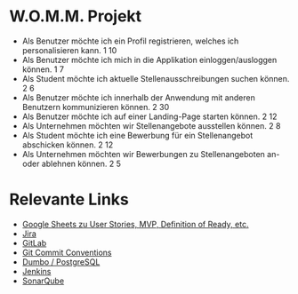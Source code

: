 # W.O.M.M. Projekt

- Als Benutzer möchte ich ein Profil registrieren, welches ich personalisieren kann.			1	10
- Als Benutzer möchte ich mich in die Applikation einloggen/ausloggen können.					1	7
- Als Student möchte ich aktuelle Stellenausschreibungen suchen können.							2	6
- Als Benutzer möchte ich innerhalb der Anwendung mit anderen Benutzern kommunizieren können.	2	30
- Als Benutzer möchte ich auf einer Landing-Page starten können.								2	12
- Als Unternehmen möchten wir Stellenangebote ausstellen können.								2	8
- Als Student möchte ich eine Bewerbung für ein Stellenangebot abschicken können.				2	12
- Als Unternehmen möchten wir Bewerbungen zu Stellenangeboten an- oder ablehnen können.			2	5

# Relevante Links
- [Google Sheets zu User Stories, MVP, Definition of Ready, etc.](https://docs.google.com/spreadsheets/d/10CygMhQOIgSRAK4eFnWe8ygaC8dPGXdCSlLCmZt6_R8/edit#gid=42035966)
- [Jira](http://10.20.129.89:8080/browse/WOMM)
- [GitLab](https://vm-2d21.inf.h-brs.de/inf_se2_wise23_w.o.m.m/inf_se2_wise23_w.o.m.m) 
- [Git Commit Conventions](https://gist.github.com/qoomon/5dfcdf8eec66a051ecd85625518cfd13)
- [Dumbo / PostgreSQL](https://dumbo.inf.h-brs.de/phppgadmin/)
- [Jenkins](https://sepp-jenkins.inf.h-brs.de/job/w.o.m.m/)
- [SonarQube](https://sepp-sonar.inf.h-brs.de/dashboard?id=w.o.m.m) 
